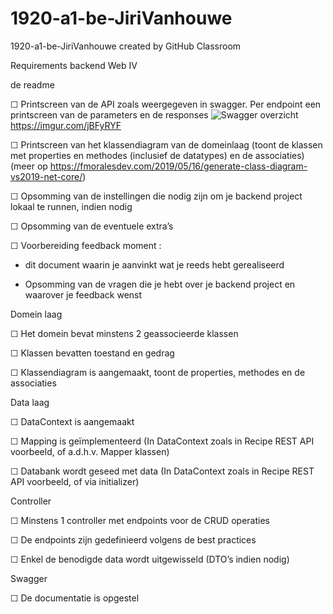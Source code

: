 # 1920-a1-be-JiriVanhouwe
1920-a1-be-JiriVanhouwe created by GitHub Classroom

Requirements backend Web IV

de readme

☐ Printscreen van de API zoals weergegeven in swagger. Per endpoint een printscreen van de parameters en de responses
![Swagger overzicht](https://imgur.com/jBFyRYF)
https://imgur.com/jBFyRYF

☐ Printscreen van het klassendiagram van de domeinlaag (toont de klassen met properties en methodes (inclusief de datatypes) en de associaties)(meer op https://fmoralesdev.com/2019/05/16/generate-class-diagram-vs2019-net-core/)

☐ Opsomming van de instellingen die nodig zijn om je backend project lokaal te runnen, indien nodig

☐ Opsomming van de eventuele extra’s

☐ Voorbereiding feedback moment :

- dit document waarin je aanvinkt wat je reeds hebt gerealiseerd

- Opsomming van de vragen die je hebt over je backend project en waarover je feedback wenst

Domein laag

☐ Het domein bevat minstens 2 geassocieerde klassen

☐ Klassen bevatten toestand en gedrag

☐ Klassendiagram is aangemaakt, toont de properties, methodes en de associaties

Data laag

☐ DataContext is aangemaakt

☐ Mapping is geïmplementeerd (In DataContext zoals in Recipe REST API voorbeeld, of a.d.h.v. Mapper klassen)

☐ Databank wordt geseed met data (In DataContext zoals in Recipe REST API voorbeeld, of via initializer)

Controller

☐ Minstens 1 controller met endpoints voor de CRUD operaties

☐ De endpoints zijn gedefinieerd volgens de best practices

☐ Enkel de benodigde data wordt uitgewisseld (DTO’s indien nodig)

Swagger

☐ De documentatie is opgestel
